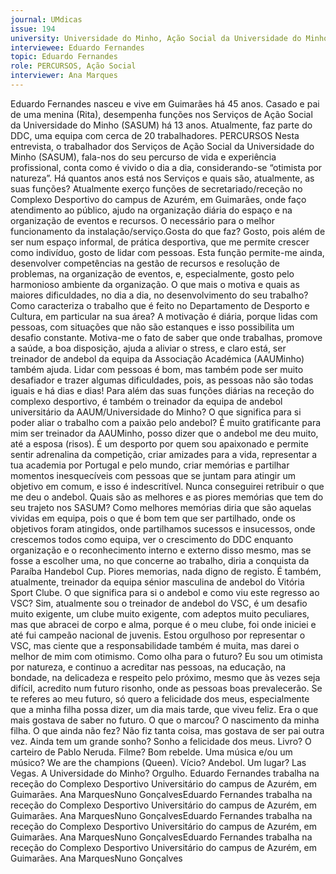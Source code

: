 ```yaml
---
journal: UMdicas 
issue: 194
university: Universidade do Minho, Ação Social da Universidade do Minho (SASUM)
interviewee: Eduardo Fernandes
topic: Eduardo Fernandes
role: PERCURSOS, Ação Social
interviewer: Ana Marques
---
```


Eduardo Fernandes nasceu e vive em Guimarães há 45 anos. Casado e 
pai de uma menina (Rita), desempenha funções nos Serviços de Ação 
Social da Universidade do Minho (SASUM) há 13 anos. Atualmente, faz 
parte do DDC, uma equipa com cerca de 20 trabalhadores.
PERCURSOS
Nesta entrevista, o trabalhador dos Serviços 
de Ação Social da Universidade do Minho 
(SASUM), fala-nos do seu percurso de vida e 
experiência profissional, conta como é vivido 
o dia a dia, considerando-se “otimista por 
natureza”. 
Há quantos anos está nos Serviços e quais 
são, atualmente, as suas funções?
Atualmente exerço funções de 
secretariado/receção no Complexo 
Desportivo do campus de Azurém, em 
Guimarães, onde faço atendimento ao 
público, ajudo na organização diária 
do espaço e na organização de eventos 
e recursos. O necessário para o melhor 
funcionamento da instalação/serviço.Gosta do que faz?
Gosto, pois além de ser num espaço 
informal, de prática desportiva, que 
me permite crescer como indivíduo, 
gosto de lidar com pessoas. Esta 
função permite-me ainda, desenvolver 
competências na gestão de recursos e 
resolução de problemas, na organização 
de eventos, e, especialmente, gosto pelo 
harmonioso ambiente da organização.
O que mais o motiva e quais as 
maiores dificuldades, no dia a dia, no 
desenvolvimento do seu trabalho? Como 
caracteriza o trabalho que é feito no 
Departamento de Desporto e Cultura, 
em particular na sua área?
A motivação é diária, porque lidas com 
pessoas, com situações que não são 
estanques e isso possibilita um desafio constante. Motiva-me o fato de saber que 
onde trabalhas, promove a saúde, a boa 
disposição, ajuda a aliviar o stress, e claro 
está, ser treinador de andebol da equipa 
da Associação Académica (AAUMinho) 
também ajuda.
Lidar com pessoas é bom, mas também 
pode ser muito desafiador e trazer 
algumas dificuldades, pois, as pessoas 
não são todas iguais e há dias e dias!
Para além das suas funções diárias 
na receção do complexo desportivo, é 
também o treinador da equipa de andebol 
universitário da AAUM/Universidade do 
Minho? O que significa para si poder aliar 
o trabalho com a paixão pelo andebol?
É muito gratificante para mim ser 
treinador da AAUMinho, posso dizer que 
o andebol me deu muito, até a esposa 
(risos). É um desporto por quem sou apaixonado e permite sentir adrenalina 
da competição, criar amizades para a 
vida, representar a tua academia por 
Portugal e pelo mundo, criar memórias 
e partilhar momentos inesquecíveis com 
pessoas que se juntam para atingir um 
objetivo em comum, e isso é indescritível. 
Nunca conseguirei retribuir o que me deu 
o andebol.
Quais são as melhores e as piores 
memórias que tem do seu trajeto nos 
SASUM?
Como melhores memórias diria que 
são aquelas vividas em equipa, pois o 
que é bom tem que ser partilhado, onde 
os objetivos foram atingidos, onde 
partilhamos sucessos e insucessos, 
onde crescemos todos como equipa, 
ver o crescimento do DDC enquanto 
organização e o reconhecimento interno 
e externo disso mesmo, mas se fosse 
a escolher uma, no que concerne ao 
trabalho, diria a conquista da Paraíba 
Handebol Cup. Piores memorias, nada 
digno de registo.
É também, atualmente, treinador da 
equipa sénior masculina de andebol do 
Vitória Sport Clube. O que significa para 
si o andebol e como viu este regresso 
ao VSC?
Sim, atualmente sou o treinador de 
andebol do VSC, é um desafio muito 
exigente, um clube muito exigente, com 
adeptos muito peculiares, mas que abracei 
de corpo e alma, porque é o meu clube, foi 
onde iniciei e até fui campeão nacional de 
juvenis. Estou orgulhoso por representar 
o VSC, mas ciente que a responsabilidade 
também é muita, mas darei o melhor de 
mim com otimismo.
Como olha para o futuro?
Eu sou um otimista por natureza, e 
continuo a acreditar nas pessoas, na 
educação, na bondade, na delicadeza 
e respeito pelo próximo, mesmo que 
às vezes seja difícil, acredito num 
futuro risonho, onde as pessoas boas 
prevalecerão.
Se te referes ao meu futuro, só quero a 
felicidade dos meus, especialmente que 
a minha filha possa dizer, um dia mais 
tarde, que viveu feliz. Era o que mais 
gostava de saber no futuro.
O que o marcou?
O nascimento da minha filha.
O que ainda não fez?
Não fiz tanta coisa, mas gostava de 
ser pai outra vez.
Ainda tem um grande sonho?
Sonho a felicidade dos meus.
Livro?
O carteiro de Pablo Neruda.
Filme?
Bom rebelde. 
Uma música e/ou um músico?
We are the champions (Queen).
Vício?
Andebol.
Um lugar?
Las Vegas.
A Universidade do Minho?
Orgulho. 
Eduardo Fernandes trabalha na receção do Complexo Desportivo Universitário do campus de Azurém, em Guimarães. Ana MarquesNuno GonçalvesEduardo Fernandes trabalha na receção do Complexo Desportivo Universitário do campus de Azurém, em Guimarães. Ana MarquesNuno GonçalvesEduardo Fernandes trabalha na receção do Complexo Desportivo Universitário do campus de Azurém, em Guimarães. Ana MarquesNuno GonçalvesEduardo Fernandes trabalha na receção do Complexo Desportivo Universitário do campus de Azurém, em Guimarães. Ana MarquesNuno Gonçalves